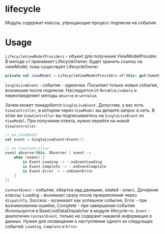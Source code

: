 lifecycle
=====

Модуль содержит классы, упрощающие процесс подписки на события.

Usage
=====

`LifecycleViewModelProviders` - объект для получения ViewModelProvider. В методе `of` принимает LifecycleOwner. Будет хранить ссылку на viewModel, пока существует LifecycleOwner.

```kotlin
private val viewModel = LifecycleViewModelProviders.of(this).get(SomeViewModel::class.java)
```

`SingleLiveEvent` - событие - одиночка. Посылает только новые события, возникшие после подписки. Наследуется от `MutableLiveData` и переопределяет методы `observe` и `setValue`.

Зачем может понадобится `SingleLiveEvent`. Допустим, у вас есть `ViewController`, в котором через `ViewModel` вы делаете запрос в сеть.
В этом же `ViewController` вы подписываетесь на `SingleLiveEvent` из `ViewModel`. При получении ответа, нужно перейти на новой `ViewController`.

```kotlin
// во ViewModel
val event = SingleLiveEvent<Event>()

// во ViewController
event.observe(this, Observer { event ->
    when (event) {
        is Event.Loading -> ::onEventLoading
        is Event.Complete -> ::onEventComplete
        is Event.Error -> ::onEventError
    }
})
```

`ContentEvent` - событие, обертка над данными, sealed - класс. Дочерние классы: Loading - возникает сразу после прикрепления через
`dispatchTo`, Success - возникает как успешное событие, Error - при возникновении ошибки, Complete - при завершении события.
Используется в BaseLiveDataDispatcher в модуле lifecycle-rx.
`Event` - аналогичен `ContentEvent`, только не содержит никакой информации о данных. Нужен для оповещения о наступлении одного из следующих событий:
`Loading`, `Complete` и `Error`.
